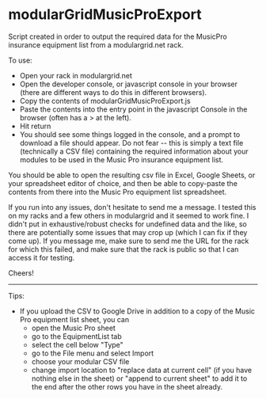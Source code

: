 # modularGridMusicProExport
Script created in order to output the required data for the MusicPro insurance equipment list from a modulargrid.net rack.

To use:
- Open your rack in modulargrid.net
- Open the developer console, or javascript console in your browser (there are different ways to do this in different browsers).
- Copy the contents of modularGridMusicProExport.js
- Paste the contents into the entry point in the javascript Console in the browser (often has a > at the left). 
- Hit return
- You should see some things logged in the console, and a prompt to download a file should appear. Do not fear -- this is simply a text file (technically a CSV file) containing the required information about your modules to be used in the Music Pro insurance equipment list. 

You should be able to open the resulting csv file in Excel, Google Sheets, or your spreadsheet editor of choice, and then be able to copy-paste the contents from there into the Music Pro equipment list spreadsheet.

If you run into any issues, don't hesitate to send me a message. I tested this on my racks and a few others in modulargrid and it seemed to work fine. I didn't put in exhaustive/robust checks for undefined data and the like, so there are potentially some issues that may crop up (which I can fix if they come up). If you message me, make sure to send me the URL for the rack for which this failed, and make sure that the rack is public so that I can access it for testing.

Cheers!


-----------

Tips:
- If you upload the CSV to Google Drive in addition to a copy of the Music Pro equipment list sheet, you can 
	- open the Music Pro sheet
	- go to the EquipmentList tab
	- select the cell below "Type"
	- go to the File menu and select Import
	- choose your modular CSV file
	- change import location to "replace data at current cell" (if you have nothing else in the sheet) or "append to current sheet" to add it to the end after the other rows you have in the sheet already.